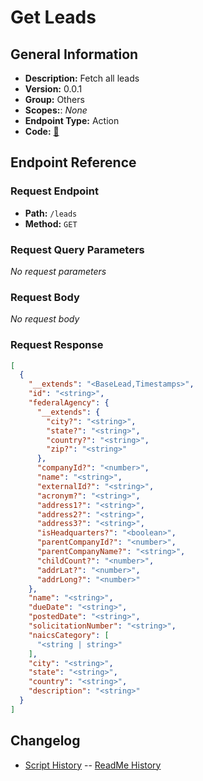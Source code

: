 # Get Leads

## General Information

- **Description:** Fetch all leads
- **Version:** 0.0.1
- **Group:** Others
- **Scopes:**: _None_
- **Endpoint Type:** Action
- **Code:** [🔗](https://github.com/NangoHQ/integration-templates/tree/main/integrations/unanet/actions/get-leads.ts)

## Endpoint Reference

### Request Endpoint

- **Path:** `/leads`
- **Method:** `GET`

### Request Query Parameters

_No request parameters_

### Request Body

_No request body_

### Request Response

```json
[
  {
    "__extends": "<BaseLead,Timestamps>",
    "id": "<string>",
    "federalAgency": {
      "__extends": {
        "city?": "<string>",
        "state?": "<string>",
        "country?": "<string>",
        "zip?": "<string>"
      },
      "companyId?": "<number>",
      "name": "<string>",
      "externalId?": "<string>",
      "acronym?": "<string>",
      "address1?": "<string>",
      "address2?": "<string>",
      "address3?": "<string>",
      "isHeadquarters?": "<boolean>",
      "parentCompanyId?": "<number>",
      "parentCompanyName?": "<string>",
      "childCount?": "<number>",
      "addrLat?": "<number>",
      "addrLong?": "<number>"
    },
    "name": "<string>",
    "dueDate": "<string>",
    "postedDate": "<string>",
    "solicitationNumber": "<string>",
    "naicsCategory": [
      "<string | string>"
    ],
    "city": "<string>",
    "state": "<string>",
    "country": "<string>",
    "description": "<string>"
  }
]
```

## Changelog

- [Script History](https://github.com/NangoHQ/integration-templates/commits/main/integrations/unanet/actions/get-leads.ts)
-- [ReadMe History](https://github.com/NangoHQ/integration-templates/commits/main/integrations/unanet/actions/get-leads.md)
